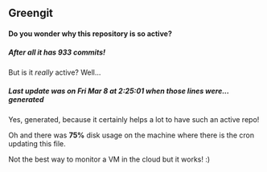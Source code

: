 ## Greengit

#### Do you wonder why this repository is so active?

##### After all it has 933 commits!

But is it *really* active? Well...

##### Last update was on Fri Mar 8 at 2:25:01 when those lines were... generated

Yes, generated, because it certainly helps a lot to have such an active repo!

Oh and there was **75%** disk usage on the machine
where there is the cron updating this file.

Not the best way to monitor a VM in the cloud but it works! :)
